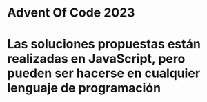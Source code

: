 # Advent Of Code 2023

# Las soluciones propuestas están realizadas en JavaScript, pero pueden ser hacerse en cualquier lenguaje de programación
